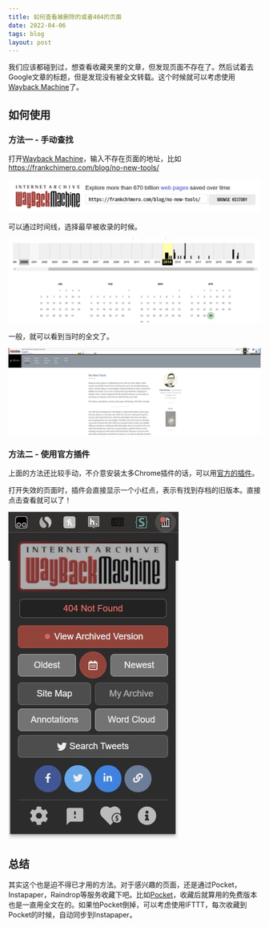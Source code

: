```yaml
---
title: 如何查看被删除的或者404的页面
date: 2022-04-06
tags: blog
layout: post
---
```


我们应该都碰到过，想查看收藏夹里的文章，但发现页面不存在了。然后试着去Google文章的标题，但是发现没有被全文转载。这个时候就可以考虑使用[Wayback Machine](https://archive.org/web/)了。

## 如何使用

### 方法一 - 手动查找
打开[Wayback Machine](https://archive.org/web/)，输入不存在页面的地址，比如 https://frankchimero.com/blog/no-new-tools/

![](../images/404-1.jpg)

可以通过时间线，选择最早被收录的时候。

![](../images/404-2.jpg)

一般，就可以看到当时的全文了。

![](../images/404-3.jpg)

### 方法二 - 使用官方插件
上面的方法还比较手动，不介意安装太多Chrome插件的话，可以用[官方的插件](https://chrome.google.com/webstore/detail/wayback-machine/fpnmgdkabkmnadcjpehmlllkndpkmiak)。

打开失效的页面时，插件会直接显示一个小红点，表示有找到存档的旧版本。直接点击查看就可以了！

![](../images/404-4.jpg)


## 总结
其实这个也是迫不得已才用的方法。对于感兴趣的页面，还是通过Pocket，Instapaper，Raindrop等服务收藏下吧。比如[Pocket](https://getpocket.com/)，收藏后就算用的免费版本也是一直用全文在的。如果怕Pocket倒掉，可以考虑使用IFTTT，每次收藏到Pocket的时候，自动同步到Instapaper。